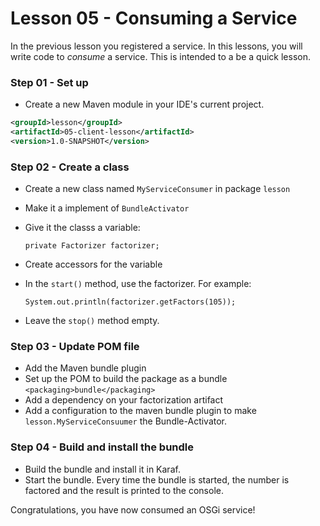 # Lesson 05 - Consuming a Service

In the previous lesson you registered a service. In this lessons, you will write code to 
*consume* a service. This is intended to a be a quick lesson. 

### Step 01 - Set up
- Create a new Maven module in your IDE's current project.
```xml
<groupId>lesson</groupId>
<artifactId>05-client-lesson</artifactId>
<version>1.0-SNAPSHOT</version>
```

### Step 02 - Create a class
- Create a new class named `MyServiceConsumer` in package `lesson`
- Make it a implement of `BundleActivator`
- Give it the classs a variable:

      private Factorizer factorizer;
- Create accessors for the variable
- In the `start()` method, use the factorizer. For example:

      System.out.println(factorizer.getFactors(105));

- Leave the `stop()` method empty.

### Step 03 - Update POM file 
- Add the Maven bundle plugin
- Set up the POM to build the package as a bundle `<packaging>bundle</packaging>`
- Add a dependency on your factorization artifact
- Add a configuration to the maven bundle plugin to make `lesson.MyServiceConsuumer` 
the Bundle-Activator.

### Step 04 - Build and install the bundle
- Build the bundle and install it in Karaf.
- Start the bundle. Every time the bundle is started, the number is factored and the 
result is printed to the console.

Congratulations, you have now consumed an OSGi service!
